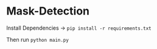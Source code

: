 # Mask-Detection

Install Dependencies -> `pip install -r requirements.txt`

Then run `python main.py` 
